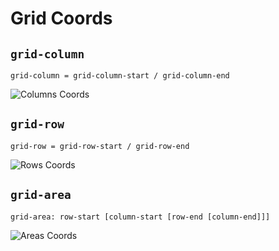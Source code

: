 # Grid Coords

## `grid-column`

```
grid-column = grid-column-start / grid-column-end
```

![Columns Coords](https://github.com/damianc/dev-notes/blob/master/_images/css/grid-prop-column.png "Columns Coords")

## `grid-row`

```
grid-row = grid-row-start / grid-row-end
```

![Rows Coords](https://github.com/damianc/dev-notes/blob/master/_images/css/grid-prop-row.png "Rows Coords")

## `grid-area`

```
grid-area: row-start [column-start [row-end [column-end]]]
```

![Areas Coords](https://github.com/damianc/dev-notes/blob/master/_images/css/grid-prop-area.png "Areas Coords")